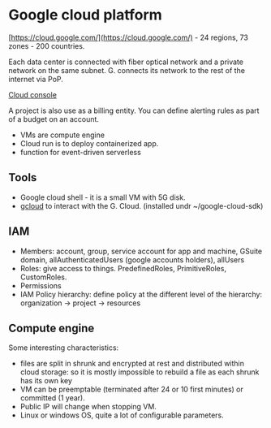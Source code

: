 # Google cloud platform

 [https://cloud.google.com/](https://cloud.google.com/) - 24 regions, 73 zones - 200 countries.
 
Each data center is connected with fiber optical network and a private network on the same subnet. G. connects its network to the rest of the internet via PoP. 

[Cloud console](https://console.cloud.google.com/home/dashboard)

A project is also use as a billing entity. You can define alerting rules as part of a budget on an account.

* VMs are compute engine
* Cloud run is to deploy containerized app.
* function for event-driven serverless

## Tools

* Google cloud shell - it is a small VM with 5G disk. 
* [gcloud](https://cloud.google.com/sdk/gcloud/reference/) to interact with the G. Cloud. (installed undr ~/google-cloud-sdk)

## IAM

* Members: account, group, service account for app and machine, GSuite domain, allAuthenticatedUsers (google accounts holders), allUsers
* Roles: give access to things. PredefinedRoles, PrimitiveRoles, CustomRoles.
* Permissions
* IAM Policy hierarchy: define policy at the different level of the hierarchy: organization -> project -> resources

## Compute engine

Some interesting characteristics:

* files are split in shrunk and encrypted at rest and distributed within cloud storage: so it is mostly impossible to rebuild a file as each shrunk has its own key
* VM can be preemptable (terminated after 24 or 10 first minutes) or committed (1 year).
* Public IP will change when stopping VM.
* Linux or windows OS, quite a lot of configurable parameters.